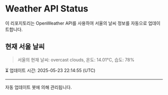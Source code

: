 
# Weather API Status

이 리포지토리는 OpenWeather API를 사용하여 서울의 날씨 정보를 자동으로 업데이트합니다.

## 현재 서울 날씨
> 서울의 현재 날씨: overcast clouds, 온도: 14.01°C, 습도: 78%

⏳ 업데이트 시간: 2025-05-23 22:14:55 (UTC)

---
자동 업데이트 봇에 의해 관리됩니다.
